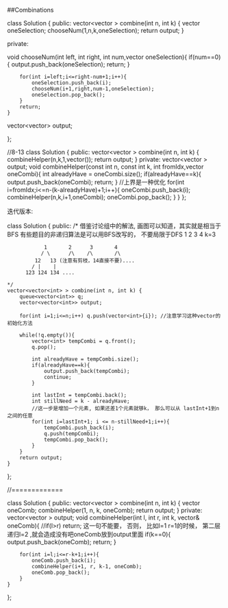 ##Combinations    

class Solution {
public:
    vector<vector<int> > combine(int n, int k) {
        vector<int> oneSelection;
        chooseNum(1,n,k,oneSelection);
        return output;
    }
    

private: 

void chooseNum(int left, int right, int num,vector<int> oneSelection){
        if(num==0){
            output.push_back(oneSelection);
            return;
        }
        
        for(int i=left;i<=right-num+1;i++){
            oneSelection.push_back(i);
            chooseNum(i+1,right,num-1,oneSelection);
            oneSelection.pop_back();
        }
        return; 
    }
    
vector<vector<int>> output;


};

//8-13 
class Solution {
public:
    vector<vector<int> > combine(int n, int k) {
        combineHelper(n,k,1,vector<int>());
        return output;
    }
private:
    vector<vector<int> > output;
    void combineHelper(const int n, const int k, int fromIdx,vector<int> oneCombi){
        int alreadyHave = oneCombi.size(); 
        if(alreadyHave==k){
            output.push_back(oneCombi);
            return;
        }
        //上界是一种优化
        for(int i=fromIdx;i<=n-(k-alreadyHave)+1;i++){
            oneCombi.push_back(i);
            combineHelper(n,k,i+1,oneCombi);
            oneCombi.pop_back();
        }
    }
};





迭代版本:

class Solution {
public:
    /*
    借鉴讨论组中的解法, 画图可以知道，其实就是相当于BFS
    有些题目的非递归算法是可以用BFS改写的， 不要局限于DFS
    1 2 3 4   k=3
    
                1       2      3       4
               / \      /\    /\       /\
             12   13 (注意有剪枝，14直接不要)....
            / |    |
          123 124 134 ....
             
    */
    vector<vector<int> > combine(int n, int k) {
        queue<vector<int>> q;
        vector<vector<int>> output;
        
        for(int i=1;i<=n;i++) q.push(vector<int>{i}); //注意学习这种vector的初始化方法
        
        while(!q.empty()){
            vector<int> tempCombi = q.front();
            q.pop();
            
            int alreadyHave = tempCombi.size();
            if(alreadyHave==k){
                output.push_back(tempCombi);
                continue;
            }
            
            int lastInt = tempCombi.back();
            int stillNeed = k - alreadyHave;
            //这一步是增加一个元素, 如果还差1个元素就够k， 那么可以从 lastInt+1到n之间的任意
            for(int i=lastInt+1; i <= n-stillNeed+1;i++){
                tempCombi.push_back(i);
                q.push(tempCombi);
                tempCombi.pop_back();
            }
        }
        return output;
    }
};

//=============

class Solution {
public:
    vector<vector<int> > combine(int n, int k) {
        vector<int> oneComb;
        combineHelper(1, n, k, oneComb);
        return output;
    }
private:
    vector<vector<int> > output;
    void combineHelper(int l, int r, int k, vector<int>& oneComb){
        //if(l>r) return; 这一句不能要， 否则， 比如l=1 r=1的时候， 第二层递归l=2 ,就会造成没有吧oneComb放到output里面
        if(k==0){
            output.push_back(oneComb);
            return;
        }
        
        for(int i=l;i<=r-k+1;i++){
            oneComb.push_back(i);
            combineHelper(i+1, r, k-1, oneComb);
            oneComb.pop_back();
        }
    }
};
    